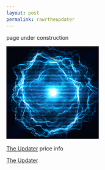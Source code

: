 ```yaml
---
layout: post
permalink: rawrtheupdater
---
```


page under construction

<a href="{{ page.url }}"> ![image](/img/flowenergy.gif) </a> <!-- {:class="img-responsive"} -->

[The Updater]( ) price info 

[The Updater]( )
